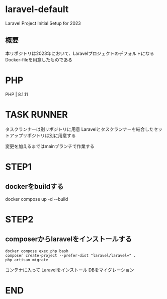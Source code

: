 # laravel-default
Laravel Project Initial Setup for 2023

## 概要
本リポジトリは2023年において、LaravelプロジェクトのデフォルトになるDocker-fileを用意したものである

# PHP

PHP | 8.1.11 

# TASK RUNNER

タスクランナーは別リポジトリに用意
Laravelとタスクランナーを結合したセットアップリポジトリは別に用意する

変更を加えるまではmainブランチで作業する
# STEP1
## dockerをbuildする
docker compose up -d --build

# STEP2
## composerからlaravelをインストールする

```
docker compose exec php bash
composer create-project --prefer-dist "laravel/laravel=" .
php artisan migrate
```

コンテナに入って
Laravelをインストール
DBをマイグレーション

# END

